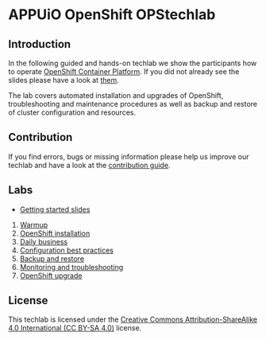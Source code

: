 # APPUiO OpenShift OPStechlab

## Introduction

In the following guided and hands-on techlab we show the participants how to operate [OpenShift Container Platform](https://www.openshift.com/).
If you did not already see the slides please have a look at [them](https://appuio.github.io/ops-techlab/#/).

The lab covers automated installation and upgrades of OpenShift, troubleshooting and maintenance procedures as well as backup and restore of cluster configuration and resources.


## Contribution

If you find errors, bugs or missing information please help us improve our techlab and have a look at the [contribution guide](CONTRIBUTING.md).


## Labs

- [Getting started slides](https://appuio.github.io/ops-techlab/#/)

1. [Warmup](labs/10_warmup.md)
2. [OpenShift installation](labs/20_installation.md)
3. [Daily business](labs/30_daily_business.md)
4. [Configuration best practices](labs/40_configuration_best_practices)
5. [Backup and restore](labs/50_backup_restore.md)
6. [Monitoring and troubleshooting](labs/60_monitoring_troubleshooting.md)
7. [OpenShift upgrade](labs/70_upgrade.md)


## License

This techlab is licensed under the [Creative Commons Attribution-ShareAlike 4.0 International (CC BY-SA 4.0)](LICENSE) license.
